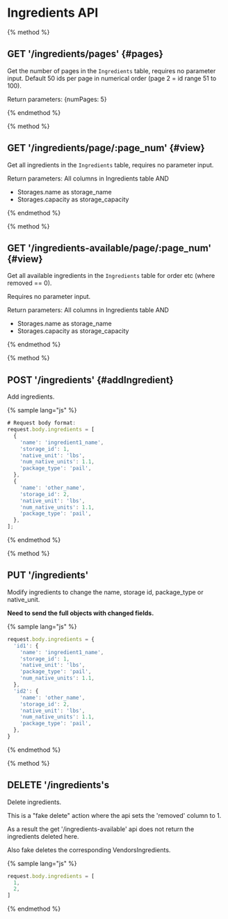 # Ingredients API

{% method %}
## GET '/ingredients/pages' {#pages}

Get the number of pages in the `Ingredients` table, requires no parameter input. Default 50 ids per page in numerical order (page 2 = id range 51 to 100).

Return parameters:
{numPages: 5}

{% endmethod %}

{% method %}
## GET '/ingredients/page/:page_num' {#view}

Get all ingredients in the `Ingredients` table, requires no parameter input.

Return parameters:
All columns in Ingredients table AND
- Storages.name as storage_name
- Storages.capacity as storage_capacity

{% endmethod %}

{% method %}
## GET '/ingredients-available/page/:page_num' {#view}

Get all available ingredients in the `Ingredients` table for order etc (where removed == 0).

Requires no parameter input.

Return parameters:
All columns in Ingredients table AND
- Storages.name as storage_name
- Storages.capacity as storage_capacity

{% endmethod %}

{% method %}
## POST '/ingredients' {#addIngredient}

Add ingredients.

{% sample lang="js" %}
```js
# Request body format:
request.body.ingredients = [
  {
    'name': 'ingredient1_name',
    'storage_id': 1,
    'native_unit': 'lbs',
    'num_native_units': 1.1,
    'package_type': 'pail',
  },
  {
    'name': 'other_name',
    'storage_id': 2,
    'native_unit': 'lbs',
    'num_native_units': 1.1,
    'package_type': 'pail',
  },
];
```

{% endmethod %}

{% method %}
## PUT '/ingredients'

Modify ingredients to change the name, storage id, package_type or native_unit.

**Need to send the full objects with changed fields.**

{% sample lang="js" %}
```js
request.body.ingredients = {
  'id1': {
    'name': 'ingredient1_name',
    'storage_id': 1,
    'native_unit': 'lbs',
    'package_type': 'pail',
    'num_native_units': 1.1,
  },
  'id2': {
    'name': 'other_name',
    'storage_id': 2,
    'native_unit': 'lbs',
    'num_native_units': 1.1,
    'package_type': 'pail',
  },
}
```
{% endmethod %}

{% method %}
## DELETE '/ingredients's

Delete ingredients.

This is a "fake delete" action where the api sets the 'removed' column to 1.

As a result the get '/ingredients-available' api does not return the ingredients deleted here.

Also fake deletes the corresponding VendorsIngredients.

{% sample lang="js" %}
```js
request.body.ingredients = [
  1,
  2,
]
```
{% endmethod %}